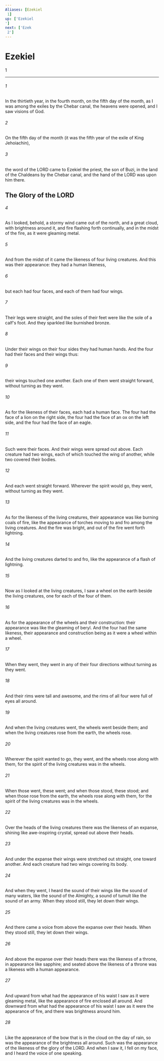 ```yaml
---
Aliases: [Ezekiel 1]
up: ['Ezekiel']
next: ['Ezek 2']
---
```

# Ezekiel 1

***
 

###### 1 
In the thirtieth year, in the fourth month, on the fifth day of the month, as I was among the exiles by the Chebar canal, the heavens were opened, and I saw visions of God.  

###### 2 
On the fifth day of the month (it was the fifth year of the exile of King Jehoiachin),  

###### 3 
the word of the LORD came to Ezekiel the priest, the son of Buzi, in the land of the Chaldeans by the Chebar canal, and the hand of the LORD was upon him there.  ## The Glory of the LORD  

###### 4 
As I looked, behold, a stormy wind came out of the north, and a great cloud, with brightness around it, and fire flashing forth continually, and in the midst of the fire, as it were gleaming metal.  

###### 5 
And from the midst of it came the likeness of four living creatures. And this was their appearance: they had a human likeness,  

###### 6 
but each had four faces, and each of them had four wings.  

###### 7 
Their legs were straight, and the soles of their feet were like the sole of a calf's foot. And they sparkled like burnished bronze.  

###### 8 
Under their wings on their four sides they had human hands. And the four had their faces and their wings thus:  

###### 9 
their wings touched one another. Each one of them went straight forward, without turning as they went.  

###### 10 
As for the likeness of their faces, each had a human face. The four had the face of a lion on the right side, the four had the face of an ox on the left side, and the four had the face of an eagle.  

###### 11 
Such were their faces. And their wings were spread out above. Each creature had two wings, each of which touched the wing of another, while two covered their bodies.  

###### 12 
And each went straight forward. Wherever the spirit would go, they went, without turning as they went.  

###### 13 
As for the likeness of the living creatures, their appearance was like burning coals of fire, like the appearance of torches moving to and fro among the living creatures. And the fire was bright, and out of the fire went forth lightning.  

###### 14 
And the living creatures darted to and fro, like the appearance of a flash of lightning.  

###### 15 
Now as I looked at the living creatures, I saw a wheel on the earth beside the living creatures, one for each of the four of them.  

###### 16 
As for the appearance of the wheels and their construction: their appearance was like the gleaming of beryl. And the four had the same likeness, their appearance and construction being as it were a wheel within a wheel.  

###### 17 
When they went, they went in any of their four directions without turning as they went.  

###### 18 
And their rims were tall and awesome, and the rims of all four were full of eyes all around.  

###### 19 
And when the living creatures went, the wheels went beside them; and when the living creatures rose from the earth, the wheels rose.  

###### 20 
Wherever the spirit wanted to go, they went, and the wheels rose along with them, for the spirit of the living creatures was in the wheels.  

###### 21 
When those went, these went; and when those stood, these stood; and when those rose from the earth, the wheels rose along with them, for the spirit of the living creatures was in the wheels.  

###### 22 
Over the heads of the living creatures there was the likeness of an expanse, shining like awe-inspiring crystal, spread out above their heads.  

###### 23 
And under the expanse their wings were stretched out straight, one toward another. And each creature had two wings covering its body.  

###### 24 
And when they went, I heard the sound of their wings like the sound of many waters, like the sound of the Almighty, a sound of tumult like the sound of an army. When they stood still, they let down their wings.  

###### 25 
And there came a voice from above the expanse over their heads. When they stood still, they let down their wings.  

###### 26 
And above the expanse over their heads there was the likeness of a throne, in appearance like sapphire; and seated above the likeness of a throne was a likeness with a human appearance.  

###### 27 
And upward from what had the appearance of his waist I saw as it were gleaming metal, like the appearance of fire enclosed all around. And downward from what had the appearance of his waist I saw as it were the appearance of fire, and there was brightness around him.  

###### 28 
Like the appearance of the bow that is in the cloud on the day of rain, so was the appearance of the brightness all around. Such was the appearance of the likeness of the glory of the LORD. And when I saw it, I fell on my face, and I heard the voice of one speaking.
